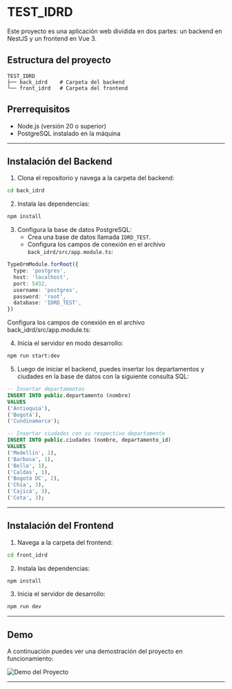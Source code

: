 # TEST_IDRD

Este proyecto es una aplicación web dividida en dos partes: un backend en NestJS y un frontend en Vue 3.

## Estructura del proyecto
```
TEST_IDRD
├── back_idrd    # Carpeta del backend
└── front_idrd   # Carpeta del frontend
```

## Prerrequisitos
- Node.js (versión 20 o superior)
- PostgreSQL instalado en la máquina

---

## Instalación del Backend

1. Clona el repositorio y navega a la carpeta del backend:
```bash
cd back_idrd
```

2. Instala las dependencias:
```bash
npm install
```

3. Configura la base de datos PostgreSQL:
   - Crea una base de datos llamada `IDRD_TEST`.
   - Configura los campos de conexión en el archivo `back_idrd/src/app.module.ts`:

```typescript
TypeOrmModule.forRoot({
  type: 'postgres',
  host: 'localhost',
  port: 5432,
  username: 'postgres',
  password: 'root',
  database: 'IDRD_TEST',
})
```
   Configura los campos de conexión en el archivo back_idrd/src/app.module.ts:

4. Inicia el servidor en modo desarrollo:
```bash
npm run start:dev
```

5. Luego de iniciar el backend, puedes insertar los departamentos y ciudades en la base de datos con la siguiente consulta SQL:

```sql
-- Insertar departamentos
INSERT INTO public.departamento (nombre) 
VALUES 
('Antioquia'),
('Bogotá'),
('Cundinamarca');

-- Insertar ciudades con su respectivo departamento
INSERT INTO public.ciudades (nombre, departamento_id) 
VALUES
('Medellin', 1), 
('Barbosa', 1), 
('Bello', 1), 
('Caldas', 1),
('Bogotá DC', 2),
('Chia', 3), 
('Cajicá', 3), 
('Cota', 3);
```

---

## Instalación del Frontend

1. Navega a la carpeta del frontend:
```bash
cd front_idrd
```

2. Instala las dependencias:
```bash
npm install
```

3. Inicia el servidor de desarrollo:
```bash
npm run dev
```

---

## Demo
A continuación puedes ver una demostración del proyecto en funcionamiento:

![Demo del Proyecto](src/assets/demo.gif)

---
